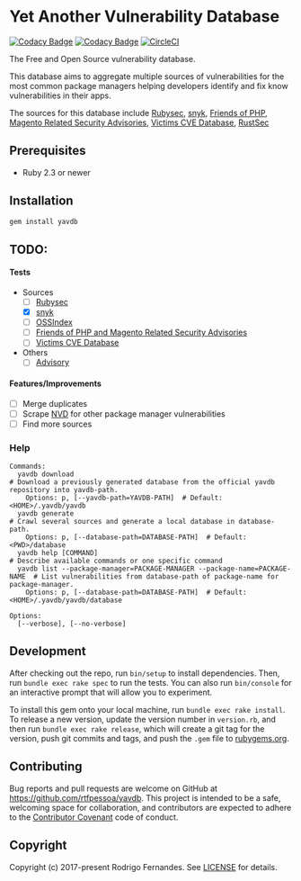 # Yet Another Vulnerability Database

[![Codacy Badge](https://api.codacy.com/project/badge/Grade/00298529610b41f4a6ec380550ea45de)](https://www.codacy.com/app/rtfpessoa/yavdb?utm_source=github.com&amp;utm_medium=referral&amp;utm_content=rtfpessoa/yavdb&amp;utm_campaign=Badge_Grade)
[![Codacy Badge](https://api.codacy.com/project/badge/Coverage/00298529610b41f4a6ec380550ea45de)](https://www.codacy.com/app/rtfpessoa/yavdb?utm_source=github.com&utm_medium=referral&utm_content=rtfpessoa/yavdb&utm_campaign=Badge_Coverage)
[![CircleCI](https://circleci.com/gh/rtfpessoa/yavdb.svg?style=svg)](https://circleci.com/gh/rtfpessoa/yavdb)

The Free and Open Source vulnerability database.

This database aims to aggregate multiple sources of vulnerabilities for the most common package managers helping 
developers identify and fix know vulnerabilities in their apps.

The sources for this database include 
[Rubysec](https://rubysec.com/),
[snyk](https://snyk.io/),
[Friends of PHP](https://github.com/FriendsOfPHP/security-advisories),
[Magento Related Security Advisories](https://github.com/victims/victims-cve-db),
[Victims CVE Database](https://github.com/victims/victims-cve-db),
[RustSec](https://github.com/RustSec/advisory-db)

## Prerequisites

* Ruby 2.3 or newer

## Installation

```sh
gem install yavdb
```

## TODO:

#### Tests
    
* Sources
    - [ ] [Rubysec](lib/yavdb/sources/ruby_advisory.rb)
    - [X] [snyk](lib/yavdb/sources/snyk_io.rb)
    - [ ] [OSSIndex](lib/yavdb/sources/ossindex.rb)
    - [ ] [Friends of PHP and Magento Related Security Advisories](lib/yavdb/sources/friends_of_php.rb)
    - [ ] [Victims CVE Database](lib/yavdb/sources/victims.rb)
* Others
    - [ ] [Advisory](lib/yavdb/dtos/advisory.rb)

#### Features/Improvements

- [ ] Merge  duplicates
- [ ] Scrape [NVD](https://nvd.nist.gov/) for other package manager vulnerabilities
- [ ] Find more sources

### Help

    Commands:
      yavdb download                                                            # Download a previously generated database from the official yavdb repository into yavdb-path.
        Options: p, [--yavdb-path=YAVDB-PATH]  # Default: <HOME>/.yavdb/yavdb
      yavdb generate                                                            # Crawl several sources and generate a local database in database-path.
        Options: p, [--database-path=DATABASE-PATH]  # Default: <PWD>/database
      yavdb help [COMMAND]                                                      # Describe available commands or one specific command
      yavdb list --package-manager=PACKAGE-MANAGER --package-name=PACKAGE-NAME  # List vulnerabilities from database-path of package-name for package-manager.   
        Options: p, [--database-path=DATABASE-PATH]  # Default: <HOME>/.yavdb/yavdb/database
    
    Options:
      [--verbose], [--no-verbose]

## Development

After checking out the repo, run `bin/setup` to install dependencies.
Then, run `bundle exec rake spec` to run the tests.
You can also run `bin/console` for an interactive prompt that will allow you to experiment.

To install this gem onto your local machine, run `bundle exec rake install`.
To release a new version, update the version number in `version.rb`, and then run `bundle exec rake release`,
which will create a git tag for the version,
push git commits and tags, and push the `.gem` file to [rubygems.org](https://rubygems.org).

## Contributing

Bug reports and pull requests are welcome on GitHub at https://github.com/rtfpessoa/yavdb.
This project is intended to be a safe, welcoming space for collaboration,
and contributors are expected to adhere to the [Contributor Covenant](http://contributor-covenant.org) code of conduct.

## Copyright

Copyright (c) 2017-present Rodrigo Fernandes.
See [LICENSE](https://github.com/rtfpessoa/yavdb/blob/master/LICENSE) for details.

